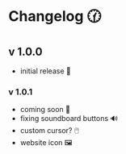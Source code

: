 # Changelog 🕜
## v 1.0.0
- initial release 🥳
### v 1.0.1
- coming soon 💭
- fixing soundboard buttons 🔊
- custom cursor? 🖱️
- website icon 🖼️
